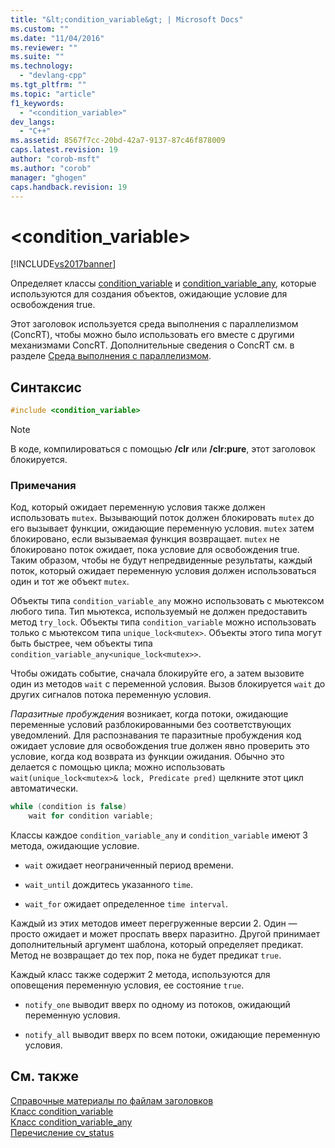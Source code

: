 ```yaml
---
title: "&lt;condition_variable&gt; | Microsoft Docs"
ms.custom: ""
ms.date: "11/04/2016"
ms.reviewer: ""
ms.suite: ""
ms.technology: 
  - "devlang-cpp"
ms.tgt_pltfrm: ""
ms.topic: "article"
f1_keywords: 
  - "<condition_variable>"
dev_langs: 
  - "C++"
ms.assetid: 8567f7cc-20bd-42a7-9137-87c46f878009
caps.latest.revision: 19
author: "corob-msft"
ms.author: "corob"
manager: "ghogen"
caps.handback.revision: 19
---
```

# &lt;condition_variable&gt;
[!INCLUDE[vs2017banner](../assembler/inline/includes/vs2017banner.md)]

Определяет классы [condition\_variable](../standard-library/condition-variable-class.md) и [condition\_variable\_any](../standard-library/condition-variable-any-class.md), которые используются для создания объектов, ожидающие условие для освобождения true.  
  
 Этот заголовок используется среда выполнения с параллелизмом \(ConcRT\), чтобы можно было использовать его вместе с другими механизмами ConcRT.  Дополнительные сведения о ConcRT см. в разделе [Среда выполнения с параллелизмом](../parallel/concrt/concurrency-runtime.md).  
  
## Синтаксис  
  
```cpp  
#include <condition_variable>  
```  
  
> [!NOTE]
>  В коде, компилироваться с помощью **\/clr** или **\/clr:pure**, этот заголовок блокируется.  
  
### Примечания  
 Код, который ожидает переменную условия также должен использовать `mutex`.  Вызывающий поток должен блокировать `mutex` до его вызывает функции, ожидающие переменную условия.  `mutex` затем блокировано, если вызываемая функция возвращает.  `mutex` не блокировано поток ожидает, пока условие для освобождения true.  Таким образом, чтобы не будут непредвиденные результаты, каждый поток, который ожидает переменную условия должен использоваться один и тот же объект `mutex`.  
  
 Объекты типа `condition_variable_any` можно использовать с мьютексом любого типа.  Тип мьютекса, используемый не должен предоставить метод `try_lock`.  Объекты типа `condition_variable` можно использовать только с мьютексом типа `unique_lock<mutex>`.  Объекты этого типа могут быть быстрее, чем объекты типа `condition_variable_any<unique_lock<mutex>>`.  
  
 Чтобы ожидать событие, сначала блокируйте его, а затем вызовите один из методов `wait` с переменной условия.  Вызов блокируется `wait` до других сигналов потока переменную условия.  
  
 *Паразитные пробуждения* возникает, когда потоки, ожидающие переменные условий разблокированными без соответствующих уведомлений.  Для распознавания те паразитные пробуждения код ожидает условие для освобождения true должен явно проверить это условие, когда код возврата из функции ожидания.  Обычно это делается с помощью цикла; можно использовать `wait(unique_lock<mutex>& lock, Predicate pred)` щелкните этот цикл автоматически.  
  
```cpp  
while (condition is false)  
    wait for condition variable;  
```  
  
 Классы каждое `condition_variable_any` и `condition_variable` имеют 3 метода, ожидающие условие.  
  
-   `wait` ожидает неограниченный период времени.  
  
-   `wait_until` дождитесь указанного `time`.  
  
-   `wait_for` ожидает определенное `time interval`.  
  
 Каждый из этих методов имеет перегруженные версии 2.  Один — просто ожидает и может проспать вверх паразитно.  Другой принимает дополнительный аргумент шаблона, который определяет предикат.  Метод не возвращает до тех пор, пока не будет предикат `true`.  
  
 Каждый класс также содержит 2 метода, используются для оповещения переменную условия, ее состояние `true`.  
  
-   `notify_one` выводит вверх по одному из потоков, ожидающий переменную условия.  
  
-   `notify_all` выводит вверх по всем потоки, ожидающие переменную условия.  
  
## См. также  
 [Справочные материалы по файлам заголовков](../standard-library/cpp-standard-library-header-files.md)   
 [Класс condition\_variable](../standard-library/condition-variable-class.md)   
 [Класс condition\_variable\_any](../standard-library/condition-variable-any-class.md)   
 [Перечисление cv\_status](../Topic/cv_status%20Enumeration.md)
